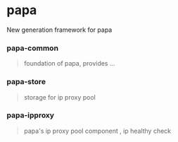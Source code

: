 # papa
New generation framework for papa

### papa-common
> foundation of papa, provides ...

### papa-store
> storage for ip proxy pool

### papa-ipproxy
> papa's ip proxy pool component , ip healthy check